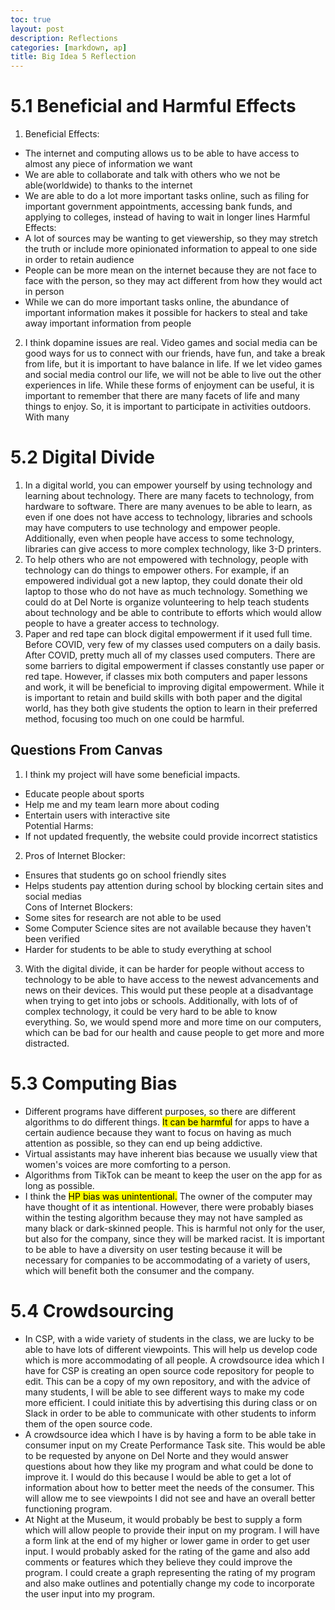 ```yaml
---
toc: true
layout: post
description: Reflections
categories: [markdown, ap]
title: Big Idea 5 Reflection
---
```


# 5.1 Beneficial and Harmful Effects
1. Beneficial Effects:<br>
- The internet and computing allows us to be able to have access to almost any piece of information we want
- We are able to collaborate and talk with others who we not be able(worldwide) to thanks to the internet
- We are able to do a lot more important tasks online, such as filing for important government appointments, accessing bank funds, and applying to colleges, instead of having to wait in longer lines
Harmful Effects:<br>
- A lot of sources may be wanting to get viewership, so they may stretch the truth or include more opinionated information to appeal to one side in order to retain audience
- People can be more mean on the internet because they are not face to face with the person, so they may act different from how they would act in person
- While we can do more important tasks online, the abundance of important information makes it possible for hackers to steal and take away important information from people
2. I think dopamine issues are real. Video games and social media can be good ways for us to connect with our friends, have fun, and take a break from life, but it is important to have balance in life. If we let video games and social media control our life, we will not be able to live out the other experiences in life. While these forms of enjoyment can be useful, it is important to remember that there are many facets of life and many things to enjoy. So, it is important to participate in activities outdoors. 
With many 

# 5.2 Digital Divide
1. In a digital world, you can empower yourself by using technology and learning about technology. There are many facets to technology, from hardware to software. There are many avenues to be able to learn, as even if one does not have access to technology, libraries and schools may have computers to use technology and empower people. Additionally, even when people have access to some technology, libraries can give access to more complex technology, like 3-D printers.
2. To help others who are not empowered with technology, people with technology can do things to empower others. For example, if an empowered individual got a new laptop, they could donate their old laptop to those who do not have as much technology. Something we could do at Del Norte is organize volunteering to help teach students about technology and be able to contribute to efforts which would allow people to have a greater access to technology.
3. Paper and red tape can block digital empowerment if it used full time. Before COVID, very few of my classes used computers on a daily basis. After COVID, pretty much all of my classes used computers. There are some barriers to digital empowerment if classes constantly use paper or red tape. However, if classes mix both computers and paper lessons and work, it will be beneficial to improving digital empowerment. While it is important to retain and build skills with both paper and the digital world, has they both give students the option to learn in their preferred method, focusing too much on one could be harmful.

## Questions From Canvas
1. I think my project will have some beneficial impacts.<br>
- Educate people about sports
- Help me and my team learn more about coding
- Entertain users with interactive site<br>
Potential Harms:<br>
- If not updated frequently, the website could provide incorrect statistics
2. Pros of Internet Blocker:<br>
- Ensures that students go on school friendly sites
- Helps students pay attention during school by blocking certain sites and social medias<br>
Cons of Internet Blockers:<br>
- Some sites for research are not able to be used 
- Some Computer Science sites are not available because they haven't been verified
- Harder for students to be able to study everything at school<br>
3. With the digital divide, it can be harder for people without access to technology to be able to have access to the newest advancements and news on their devices. This would put these people at a disadvantage when trying to get into jobs or schools. Additionally, with lots of of complex technology, it could be very hard to be able to know everything. So, we would spend more and more time on our computers, which can be bad for our health and cause people to get more and more distracted.

# 5.3 Computing Bias
- Different programs have different purposes, so there are different algorithms to do different things. <mark>It can be harmful</mark> for apps to have a certain audience because they want to focus on having as much attention as possible, so they can end up being addictive.
- Virtual assistants may have inherent bias because we usually view that women's voices are more comforting to a person.
- Algorithms from TikTok can be meant to keep the user on the app for as long as possible.
- I think the <mark>HP bias was unintentional.</mark> The owner of the computer may have thought of it as intentional. However, there were probably biases within the testing algorithm because they may not have sampled as many black or dark-skinned people. This is harmful not only for the user, but also for the company, since they will be marked racist. It is important to be able to have a diversity on user testing because it will be necessary for companies to be accommodating of a variety of users, which will benefit both the consumer and the company.

# 5.4 Crowdsourcing
- In CSP, with a wide variety of students in the class, we are lucky to be able to have lots of different viewpoints. This will help us develop code which is more accommodating of all people. A crowdsource idea which I have for CSP is creating an open source code repository for people to edit. This can be a copy of my own repository, and with the advice of many students, I will be able to see different ways to make my code more efficient. I could initiate this by advertising this during class or on Slack in order to be able to communicate with other students to inform them of the open source code. 
- A crowdsource idea which I have is by having a form to be able take in consumer input on my Create Performance Task site. This would be able to be requested by anyone on Del Norte and they would answer questions about how they like my program and what could be done to improve it. I would do this because I would be able to get a lot of information about how to better meet the needs of the consumer. This will allow me to see viewpoints I did not see and have an overall better functioning program.
- At Night at the Museum, it would probably be best to supply a form which will allow people to provide their input on my program. I will have a form link at the end of my higher or lower game in order to get user input. I would probably asked for the rating of the game and also add comments or features which they believe they could improve the program. I could create a graph representing the rating of my program and also make outlines and potentially change my code to incorporate the user input into my program.